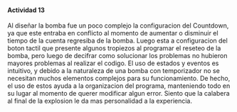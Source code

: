 #### Actividad 13

Al diseñar la bomba fue un poco complejo la configuracion del Countdown, ya que este entraba en conflicto al momento de aumentar o disminuir el tiempo de la cuenta regresiba de la bomba. Luego esta a configuracion del boton tactil que presente algunos tropiezos al programar el reseteo de la bomba, pero luego de decifrar como solucionar los problemas no hubieron mayores problemas al realizar el codigo. El uso de estados y eventos es intuitivo, y debido a la naturaleza de una bomba con temporizador no se necesitan muchos elementos complejos para su funcionamiento. De hecho, el uso de estos ayuda a la organizacion del programa, manteniendo todo en su lugar al momento de querer modificar algun error. Siento que la calabera al final de la explosion le da mas personalidad a la experiencia.
